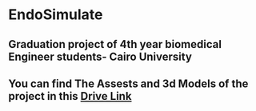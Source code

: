 # EndoSimulate
## Graduation project of 4th year biomedical Engineer students- Cairo University

## You can find  The Assests and 3d Models of the project in this [Drive Link](https://drive.google.com/drive/folders/1AZm3lkGROScJXtD-8lsOgmC1ruUqbel9?usp=drive_link)
